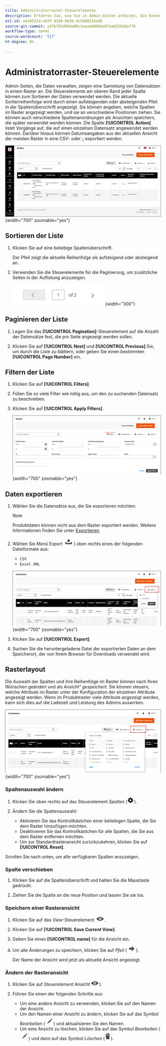 ```yaml
---
title: Administratorraster-Steuerelemente
description: Erfahren Sie, wie Sie in Admin-Seiten arbeiten, die Daten verwalten und eine Sammlung von Datensätzen in einem Raster anzeigen.
exl-id: a4a9531d-eb2f-41d6-bb36-dc6d8811ee95
source-git-commit: a3fb702d0b6e08c3aaaa0d6b5e07aa825026ef76
workflow-type: tm+mt
source-wordcount: '517'
ht-degree: 0%

---
```


# Administratorraster-Steuerelemente

Admin-Seiten, die Daten verwalten, zeigen eine Sammlung von Datensätzen in einem Raster an. Die Steuerelemente am oberen Rand jeder Spalte können zum Sortieren der Daten verwendet werden. Die aktuelle Sortierreihenfolge wird durch einen aufsteigenden oder absteigenden Pfeil in der Spaltenüberschrift angezeigt. Sie können angeben, welche Spalten im Raster angezeigt werden, und sie an verschiedene Positionen ziehen. Sie können auch verschiedene Spaltenanordnungen als Ansichten speichern, die später verwendet werden können. Die Spalte **[!UICONTROL Action]** listet Vorgänge auf, die auf einen einzelnen Datensatz angewendet werden können. Darüber hinaus können Datumsangaben aus der aktuellen Ansicht der meisten Raster in eine CSV- oder [-](../systems/data-csv.md) exportiert werden.

![Seite „Bestellungen“ - Rasteranzeige](./assets/admin-workspace-grid.png){width="700" zoomable="yes"}

## Sortieren der Liste

1. Klicken Sie auf eine beliebige Spaltenüberschrift.

   Der Pfeil zeigt die aktuelle Reihenfolge als aufsteigend oder absteigend an.

1. Verwenden Sie die Steuerelemente für die Paginierung, um zusätzliche Seiten in der Auflistung anzuzeigen.

   ![Rasteranzeige - Seitensteuerelemente](./assets/pagination-controls.png){width="300"}

## Paginieren der Liste

1. Legen Sie das **[!UICONTROL Pagination]**-Steuerelement auf die Anzahl der Datensätze fest, die pro Seite angezeigt werden sollen.

1. Klicken Sie auf **[!UICONTROL Next]** und **[!UICONTROL Previous]** Sie, um durch die Liste zu blättern, oder geben Sie einen bestimmten **[!UICONTROL Page Number]** ein.

## Filtern der Liste

1. Klicken Sie auf **[!UICONTROL Filters]**.

1. Füllen Sie so viele Filter wie nötig aus, um den zu suchenden Datensatz zu beschreiben.

1. Klicken Sie auf **[!UICONTROL Apply Filters]**.

   ![Auftragsliste - Filtersteuerelemente](./assets/admin-workspace-filters.png){width="700" zoomable="yes"}

## Daten exportieren

1. Wählen Sie die Datensätze aus, die Sie exportieren möchten.

   >[!NOTE]
   >
   >Produktdaten können nicht aus dem Raster exportiert werden. Weitere Informationen finden Sie unter [Exportieren](../systems/data-export.md).

1. Wählen Sie _Menü_ Export![ (](../assets/icon-export.png)) oben rechts eines der folgenden Dateiformate aus:

   - `CSV`
   - `Excel XML`

   ![Auftragsliste - Exportoptionen](./assets/customers-grid-export.png){width="700" zoomable="yes"}

1. Klicken Sie auf **[!UICONTROL Export]**.

1. Suchen Sie die heruntergeladene Datei der exportierten Daten an dem Speicherort, der von Ihrem Browser für Downloads verwendet wird.

## Rasterlayout

Die Auswahl der Spalten und ihre Reihenfolge im Raster können nach Ihren Wünschen geändert und als _Ansicht“ gespeichert_. Sie können steuern, welche Attribute im Raster unter der Konfiguration der einzelnen Attribute angezeigt werden. Wenn im Produktraster viele Attribute angezeigt werden, kann sich dies auf die Ladezeit und Leistung des Admins auswirken.

![Sortieren von Rasterspalten](./assets/admin-grid-columns.png){width="700" zoomable="yes"}

### Spaltenauswahl ändern

1. Klicken Sie oben rechts auf das Steuerelement _Spalten_ (![Spalten-Steuerelement](../assets/icon-columns.png)).

1. Ändern Sie die Spaltenauswahl:

   - Aktivieren Sie das Kontrollkästchen einer beliebigen Spalte, die Sie dem Raster hinzufügen möchten.
   - Deaktivieren Sie das Kontrollkästchen für alle Spalten, die Sie aus dem Raster entfernen möchten.
   - Um zur Standardrasteransicht zurückzukehren, klicken Sie auf **[!UICONTROL Reset]**.

Scrollen Sie nach unten, um alle verfügbaren Spalten anzuzeigen.

### Spalte verschieben

1. Klicken Sie auf die Spaltenüberschrift und halten Sie die Maustaste gedrückt.

1. Ziehen Sie die Spalte an die neue Position und lassen Sie sie los.

### Speichern einer Rasteransicht

1. Klicken Sie auf das _View_-Steuerelement ![View-Steuerelement](../assets/icon-view-eye.png).

1. Klicken Sie auf **[!UICONTROL Save Current View]**.

1. Geben Sie einen **[!UICONTROL name]** für die Ansicht ein.

1. Um alle Änderungen zu speichern, klicken Sie auf _Pfeil_ (![Alle Änderungen speichern](../assets/icon-arrow-save.png)).

   Der Name der Ansicht wird jetzt als aktuelle Ansicht angezeigt.

### Ändern der Rasteransicht

1. Klicken Sie auf _Steuerelement_ Ansicht![ (](../assets/icon-view-eye.png)).

1. Führen Sie einen der folgenden Schritte aus:

   - Um eine andere Ansicht zu verwenden, klicken Sie auf den Namen der Ansicht.
   - Um den Namen einer Ansicht zu ändern, klicken Sie auf das Symbol _Bearbeiten_ (![Bearbeiten-Symbol](../assets/icon-edit-pencil.png)) und aktualisieren Sie den Namen.
   - Um eine Ansicht zu löschen, klicken Sie auf das Symbol _Bearbeiten_ (![Bearbeiten](../assets/icon-edit-pencil.png)) und dann auf das Symbol _Löschen_ (![Löschen](../assets/icon-delete-trashcan-solid.png)).
